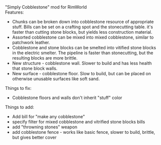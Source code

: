 "Simply Cobblestone" mod for RimWorld<br>
Features:
* Chunks can be broken down into cobblestone resource of appropriate stuff. Bills can be set on a crafting spot and the stonecutting table. it's faster than cutting stone blocks, but yields less construction material.
* Assorted cobblestone can be mixed into mixed cobblestone, similar to patchwork leather.
* Cobblestone and stone blocks can be smelted into vitified stone blocks in the electric smelter. The pipeline is faster than stonecutting, but the resulting blocks are more brittle.  
* New structure - cobblestone wall. Slower to build and has less health that stone block walls.
* New surface - cobblestone floor. Slow to build, but can be placed on otherwise unusable surfaces like soft sand.

Things to fix:
* Cobblestone floors and walls don't inherit "stuff" color

Things to add:
* Add bill for "make any cobblestone"
* specify filter for mixed cobblestone and vitrified stone blocks bills
* add "throwning stones" weapon
* add cobblestone fence - works like basic fence, slower to build, brittle, but gives better cover
